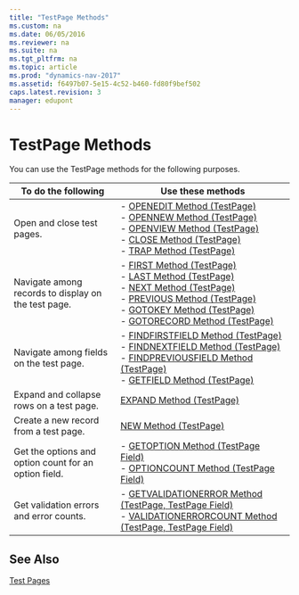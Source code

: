 ```yaml
---
title: "TestPage Methods"
ms.custom: na
ms.date: 06/05/2016
ms.reviewer: na
ms.suite: na
ms.tgt_pltfrm: na
ms.topic: article
ms.prod: "dynamics-nav-2017"
ms.assetid: f6497b07-5e15-4c52-b460-fd80f9bef502
caps.latest.revision: 3
manager: edupont
---
```

# TestPage Methods
You can use the TestPage methods for the following purposes.  
  
|To do the following|Use these methods|  
|-------------------------|-------------------------|  
|Open and close test pages.|-   [OPENEDIT Method \(TestPage\)](devenv-OPENEDIT-Method-TestPage.md)<br />-   [OPENNEW Method \(TestPage\)](devenv-OPENNEW-Method-TestPage.md)<br />-   [OPENVIEW Method \(TestPage\)](devenv-OPENVIEW-Method-TestPage.md)<br />-   [CLOSE Method \(TestPage\)](devenv-CLOSE-Method-TestPage.md)<br />-   [TRAP Method \(TestPage\)](devenv-TRAP-Method-TestPage.md)|  
|Navigate among records to display on the test page.|-   [FIRST Method \(TestPage\)](devenv-FIRST-Method-TestPage.md)<br />-   [LAST Method \(TestPage\)](devenv-LAST-Method-TestPage.md)<br />-   [NEXT Method \(TestPage\)](devenv-NEXT-Method-TestPage.md)<br />-   [PREVIOUS Method \(TestPage\)](devenv-PREVIOUS-Method-TestPage.md)<br />-   [GOTOKEY Method \(TestPage\)](devenv-GOTOKEY-Method-TestPage.md)<br />-   [GOTORECORD Method \(TestPage\)](devenv-GOTORECORD-Method-TestPage.md)|  
|Navigate among fields on the test page.|-   [FINDFIRSTFIELD Method \(TestPage\)](devenv-FINDFIRSTFIELD-Method-TestPage.md)<br />-   [FINDNEXTFIELD Method \(TestPage\)](devenv-FINDNEXTFIELD-Method-TestPage.md)<br />-   [FINDPREVIOUSFIELD Method \(TestPage\)](devenv-FINDPREVIOUSFIELD-Method-TestPage.md)<br />-   [GETFIELD Method \(TestPage\)](devenv-GETFIELD-Method-TestPage.md)|  
|Expand and collapse rows on a test page.|[EXPAND Method \(TestPage\)](devenv-EXPAND-Method-TestPage.md)|  
|Create a new record from a test page.|[NEW Method \(TestPage\)](devenv-NEW-Method-TestPage.md)|  
|Get the options and option count for an option field.|-   [GETOPTION Method \(TestPage Field\)](devenv-GETOPTION-Method-TestPage-Field.md)<br />-   [OPTIONCOUNT Method \(TestPage Field\)](devenv-OPTIONCOUNT-Method-TestPage-Field.md)|  
|Get validation errors and error counts.|-   [GETVALIDATIONERROR Method \(TestPage, TestPage Field\)](devenv-GETVALIDATIONERROR-Method-TestPage--TestPage-Field.md)<br />-   [VALIDATIONERRORCOUNT Method \(TestPage, TestPage Field\)](devenv-VALIDATIONERRORCOUNT-Method-TestPage--TestPage-Field.md)|  
  
## See Also  
 [Test Pages](Test-Pages.md)